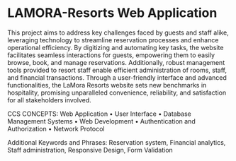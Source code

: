 # LAMORA-Resorts Web Application

This project aims to address key challenges faced by guests and staff alike, leveraging technology to streamline 
reservation processes and enhance operational efficiency. By digitizing and automating key tasks, the website 
facilitates seamless interactions for guests, empowering them to easily browse, book, and manage reservations. 
Additionally, robust management tools provided to resort staff enable efficient administration of rooms, staff, and 
financial transactions. Through a user-friendly interface and advanced functionalities, the LaMora Resorts website 
sets new benchmarks in hospitality, promising unparalleled convenience, reliability, and satisfaction for all 
stakeholders involved.

CCS CONCEPTS: Web Application • User Interface • Database Management Systems • Web Development • 
Authentication and Authorization • Network Protocol 

Additional Keywords and Phrases: Reservation system, Financial analytics, Staff administration, Responsive 
Design, Form Validation
